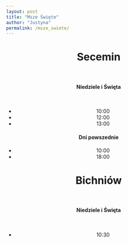 ```yaml
---
layout: post
title: "Msze Święte"
author: "Justyna"
permalink: /msze_swiete/
---
```


<center> <h1> Secemin</h1><br>
  <h4>Niedziele i Święta</h4> <br>
<ul>
<li>10:00</li>
<li> 12:00</li>
<li> 13:00</li>
</ul>

<h4> Dni powszednie</h4>
<ul>
<li>10:00</li>
<li> 18:00</li>
</ul>

<h1>Bichniów</h1><br>
  <h4>Niedziele i Święta</h4> <br>
<ul>
<li>10:30</li>
</ul>
  </center>



